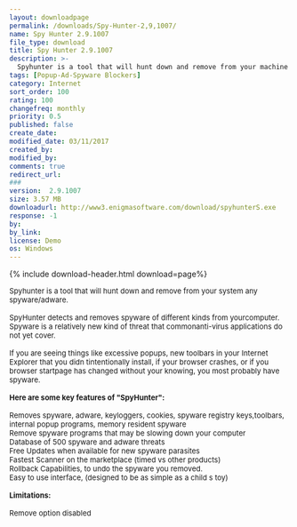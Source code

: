 ```yaml
---
layout: downloadpage
permalink: /downloads/Spy-Hunter-2,9,1007/
name: Spy Hunter 2.9.1007
file_type: download
title: Spy Hunter 2.9.1007
description: >-
  Spyhunter is a tool that will hunt down and remove from your machine spyware/adware
tags: [Popup-Ad-Spyware Blockers]
category: Internet
sort_order: 100
rating: 100
changefreq: monthly
priority: 0.5
published: false
create_date: 
modified_date: 03/11/2017
created_by: 
modified_by: 
comments: true
redirect_url: 
### 
version:  2.9.1007
size: 3.57 MB
downloadurl: http://www3.enigmasoftware.com/download/spyhunterS.exe
response: -1
by: 
by_link: 
license: Demo 
os: Windows
---
```


{% include download-header.html download=page%}

<p style="fix-download-text !important">
<p><font size="2"><p>Spyhunter is a tool that will hunt down and remove from your system any spyware/adware.<br />
<br />
SpyHunter detects and removes spyware of different kinds from yourcomputer. Spyware is a relatively new kind of threat that commonanti-virus applications do not yet cover. <br />
<br />
If you are seeing things like excessive popups, new toolbars in your Internet Explorer that you didn tintentionally install, if your browser crashes, or if you browser startpage has changed without your knowing, you most probably have spyware.<br />
<br />
<span><strong>Here are some key features of "SpyHunter":</strong></span><br />
<br />
Removes spyware, adware, keyloggers, cookies, spyware registry keys,toolbars, internal popup programs, memory resident spyware <br />
Remove spyware programs that may be slowing down your computer <br />
Database of 500 spyware and adware threats <br />
Free Updates when available for new spyware parasites <br />
Fastest Scanner on the marketplace (timed vs other products) <br />
Rollback Capabilities, to undo the spyware you removed. <br />
Easy to use interface, (designed to be as simple as a child s toy)<br />
<br />
<span><strong>Limitations:</strong></span><br />
<br />
Remove option disabled</p></p></p>
